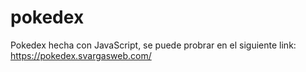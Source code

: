 # pokedex

Pokedex hecha con JavaScript, se puede probrar en el siguiente link: https://pokedex.svargasweb.com/
